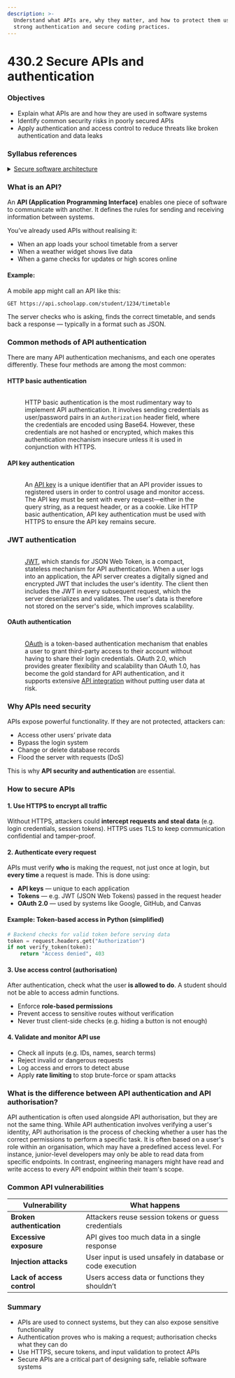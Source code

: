 ```yaml
---
description: >-
  Understand what APIs are, why they matter, and how to protect them using
  strong authentication and secure coding practices.
---
```


# 430.2 Secure APIs and authentication

### Objectives

* Explain what APIs are and how they are used in software systems
* Identify common security risks in poorly secured APIs
* Apply authentication and access control to reduce threats like broken authentication and data leaks

### Syllabus references

<details>

<summary><a href="https://curriculum.nsw.edu.au/learning-areas/tas/software-engineering-11-12-2022/content/year-12/fa039e749d">Secure software architecture</a></summary>

* Design, develop and implement a safe application programming interface (API) to minimise software vulnerabilities
* Design, develop and implement secure code to minimise vulnerabilities in user action controls, including:\
  – broken authentication\
  – session management flaws

</details>

### What is an API?

An **API (Application Programming Interface)** enables one piece of software to communicate with another. It defines the rules for sending and receiving information between systems.

You’ve already used APIs without realising it:

* When an app loads your school timetable from a server
* When a weather widget shows live data
* When a game checks for updates or high scores online

#### Example:

A mobile app might call an API like this:

```
GET https://api.schoolapp.com/student/1234/timetable
```

The server checks who is asking, finds the correct timetable, and sends back a response — typically in a format such as JSON.

### Common methods of API authentication

There are many API authentication mechanisms, and each one operates differently. These four methods are among the most common:

#### HTTP basic authentication

<figure><img src="https://voyager.postman.com/illustration/http-basic-auth-diagram-postman.svg" alt=""><figcaption><p>HTTP basic authentication is the most rudimentary way to implement API authentication. It involves sending credentials as user/password pairs in an <code>Authorization</code> header field, where the credentials are encoded using Base64. However, these credentials are not hashed or encrypted, which makes this authentication mechanism insecure unless it is used in conjunction with HTTPS.</p></figcaption></figure>

#### API key authentication

<figure><img src="https://voyager.postman.com/illustration/api-key-auth-diagram-postman.svg" alt=""><figcaption><p>An <a href="https://www.postman.com/api-glossary/#api-key">API key</a> is a unique identifier that an API provider issues to registered users in order to control usage and monitor access. The API key must be sent with every request—either in the query string, as a request header, or as a cookie. Like HTTP basic authentication, API key authentication must be used with HTTPS to ensure the API key remains secure.</p></figcaption></figure>

### JWT authentication

<figure><img src="https://voyager.postman.com/illustration/jwt-auth-diagram-postman.svg" alt=""><figcaption><p><a href="https://blog.postman.com/what-is-jwt/">JWT</a>, which stands for JSON Web Token, is a compact, stateless mechanism for API authentication. When a user logs into an application, the API server creates a digitally signed and encrypted JWT that includes the user's identity. The client then includes the JWT in every subsequent request, which the server deserializes and validates. The user's data is therefore not stored on the server's side, which improves scalability.</p></figcaption></figure>

#### OAuth authentication

<figure><img src="https://voyager.postman.com/illustration/oauth-diagram-postman.svg" alt=""><figcaption><p><a href="https://blog.postman.com/what-is-oauth-2.0/">OAuth</a> is a token-based authentication mechanism that enables a user to grant third-party access to their account without having to share their login credentials. OAuth 2.0, which provides greater flexibility and scalability than OAuth 1.0, has become the gold standard for API authentication, and it supports extensive <a href="https://www.postman.com/api-platform/api-integration/">API integration</a> without putting user data at risk.</p></figcaption></figure>

### Why APIs need security

APIs expose powerful functionality. If they are not protected, attackers can:

* Access other users’ private data
* Bypass the login system
* Change or delete database records
* Flood the server with requests (DoS)

This is why **API security and authentication** are essential.

### How to secure APIs

#### 1. Use HTTPS to encrypt all traffic

Without HTTPS, attackers could **intercept requests and steal data** (e.g. login credentials, session tokens). HTTPS uses TLS to keep communication confidential and tamper-proof.

#### 2. Authenticate every request

APIs must verify **who** is making the request, not just once at login, but **every time** a request is made. This is done using:

* **API keys** — unique to each application
* **Tokens** — e.g. JWT (JSON Web Tokens) passed in the request header
* **OAuth 2.0** — used by systems like Google, GitHub, and Canvas

#### Example: Token-based access in Python (simplified)

```python
# Backend checks for valid token before serving data
token = request.headers.get("Authorization")
if not verify_token(token):
    return "Access denied", 403
```

#### 3. Use access control (authorisation)

After authentication, check what the user **is allowed to do**. A student should not be able to access admin functions.

* Enforce **role-based permissions**
* Prevent access to sensitive routes without verification
* Never trust client-side checks (e.g. hiding a button is not enough)

#### 4. Validate and monitor API use

* Check all inputs (e.g. IDs, names, search terms)
* Reject invalid or dangerous requests
* Log access and errors to detect abuse
* Apply **rate limiting** to stop brute-force or spam attacks

### What is the difference between API authentication and API authorisation?

API authentication is often used alongside API authorisation, but they are not the same thing. While API authentication involves verifying a user's identity, API authorisation is the process of checking whether a user has the correct permissions to perform a specific task. It is often based on a user's role within an organisation, which may have a predefined access level. For instance, junior-level developers may only be able to read data from specific endpoints. In contrast, engineering managers might have read and write access to every API endpoint within their team's scope.

### Common API vulnerabilities

| **Vulnerability**          | **What happens**                                          |
| -------------------------- | --------------------------------------------------------- |
| **Broken authentication**  | Attackers reuse session tokens or guess credentials       |
| **Excessive exposure**     | API gives too much data in a single response              |
| **Injection attacks**      | User input is used unsafely in database or code execution |
| **Lack of access control** | Users access data or functions they shouldn’t             |

### Summary

* APIs are used to connect systems, but they can also expose sensitive functionality
* Authentication proves who is making a request; authorisation checks what they can do
* Use HTTPS, secure tokens, and input validation to protect APIs
* Secure APIs are a critical part of designing safe, reliable software systems

